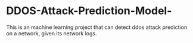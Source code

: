 # DDOS-Attack-Prediction-Model-
This is an machine learning project that can detect ddos attack prediction on a network, given its network logs.


